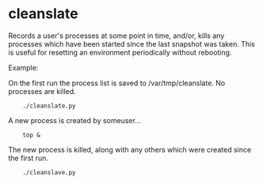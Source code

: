# cleanslate

Records a user's processes at some point in time, and/or, kills any processes
which have been started since the last snapshot was taken. This is useful for resetting an environment periodically without rebooting.

Example:

On the first run the process list is saved to /var/tmp/cleanslate. No processes are killed.

        ./cleanslate.py

A new process is created by someuser...

        top &

The new process is killed, along with any others which were created since the first run.

        ./cleanslave.py
